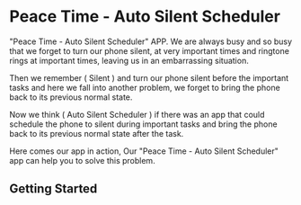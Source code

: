 # Peace Time - Auto Silent Scheduler

"Peace Time - Auto Silent Scheduler" APP.
We are always busy and so busy that we forget to turn our phone silent, at very important times and ringtone rings at important times, leaving us in an embarrassing situation.

Then we remember ( Silent ) and turn our phone silent before the important tasks and here we fall into another problem, we forget to bring the phone back to its previous normal state.

Now we think ( Auto Silent Scheduler ) if there was an app that could schedule the phone to silent during important tasks and bring the phone back to its previous normal state after the task.

Here comes our app in action, Our "Peace Time - Auto Silent Scheduler" app can help you to solve this problem.

## Getting Started

